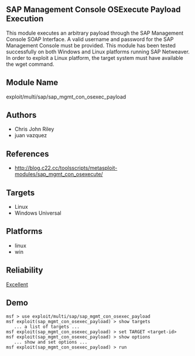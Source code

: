 ## SAP Management Console OSExecute Payload Execution

This module executes an arbitrary payload through the SAP 
Management Console SOAP Interface. A valid username and 
password for the SAP Management Console must be provided. 
This module has been tested successfully on both Windows and 
Linux platforms running SAP Netweaver. In order to exploit a 
Linux platform, the target system must have available the 
wget command.


## Module Name
exploit/multi/sap/sap_mgmt_con_osexec_payload

## Authors
* Chris John Riley
* juan vazquez


## References
* http://blog.c22.cc/toolsscripts/metasploit-modules/sap_mgmt_con_osexecute/



## Targets
* Linux
* Windows Universal


## Platforms
* linux
* win

## Reliability
[Excellent](https://github.com/rapid7/metasploit-framework/wiki/Exploit-Ranking)

## Demo

```
msf > use exploit/multi/sap/sap_mgmt_con_osexec_payload
msf exploit(sap_mgmt_con_osexec_payload) > show targets
   ... a list of targets ...
msf exploit(sap_mgmt_con_osexec_payload) > set TARGET <target-id>
msf exploit(sap_mgmt_con_osexec_payload) > show options
   ... show and set options ...
msf exploit(sap_mgmt_con_osexec_payload) > run
```
    
    